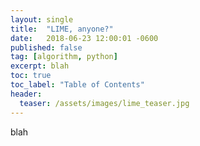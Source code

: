 ```yaml
---
layout: single
title:  "LIME, anyone?"
date:   2018-06-23 12:00:01 -0600
published: false
tag: [algorithm, python]
excerpt: blah
toc: true
toc_label: "Table of Contents"
header:
  teaser: /assets/images/lime_teaser.jpg
---
```


blah
